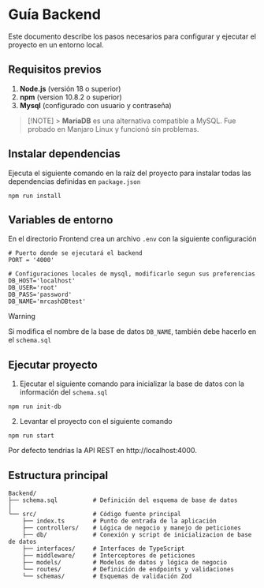 # Guía Backend

Este documento describe los pasos necesarios para configurar y ejecutar el proyecto en un entorno local.

## Requisitos previos

1. **Node.js** (versión 18 o superior)
2. **npm** (version 10.8.2 o superior)
3. **Mysql** (configurado con usuario y contraseña)

> [!NOTE] > **MariaDB** es una alternativa compatible a MySQL. Fue probado en Manjaro Linux y funcionó sin problemas.

## Instalar dependencias

Ejecuta el siguiente comando en la raíz del proyecto para instalar todas las dependencias definidas en `package.json`

```
npm run install
```

## Variables de entorno

En el directorio Frontend crea un archivo `.env` con la siguiente configuración

```
# Puerto donde se ejecutará el backend
PORT = '4000'

# Configuraciones locales de mysql, modificarlo segun sus preferencias
DB_HOST='localhost'
DB_USER='root'
DB_PASS='password'
DB_NAME='mrcashDBtest'
```

> [!WARNING]
> Si modifica el nombre de la base de datos `DB_NAME`, también debe hacerlo en el `schema.sql`

## Ejecutar proyecto

1. Ejecutar el siguiente comando para inicializar la base de datos con la información del `schema.sql`

```
npm run init-db
```

2. Levantar el proyecto con el siguiente comando

```
npm run start
```

Por defecto tendrias la API REST en http://localhost:4000.

## Estructura principal

```
Backend/
├── schema.sql 		    # Definición del esquema de base de datos
│
└── src/                # Código fuente principal
    ├── index.ts        # Punto de entrada de la aplicación
    ├── controllers/    # Lógica de negocio y manejo de peticiones
    ├── db/             # Conexión y script de inicializacion de base de datos
    ├── interfaces/     # Interfaces de TypeScript
    ├── middleware/     # Interceptores de peticiones
    ├── models/         # Modelos de datos y lógica de negocio
    └── routes/         # Definición de endpoints y validaciones
	└── schemas/        # Esquemas de validación Zod
```
